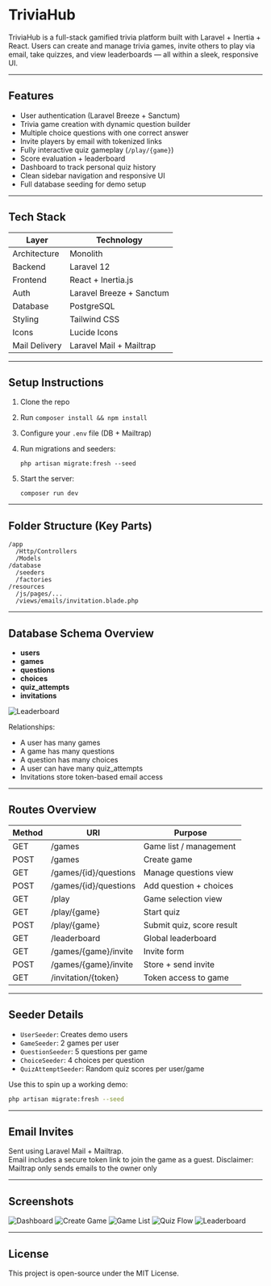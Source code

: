 # TriviaHub

TriviaHub is a full-stack gamified trivia platform built with Laravel + Inertia + React. Users can create and manage trivia games, invite others to play via email, take quizzes, and view leaderboards — all within a sleek, responsive UI.

---

## Features

- User authentication (Laravel Breeze + Sanctum)
- Trivia game creation with dynamic question builder
- Multiple choice questions with one correct answer
- Invite players by email with tokenized links
- Fully interactive quiz gameplay (`/play/{game}`)
- Score evaluation + leaderboard
- Dashboard to track personal quiz history
- Clean sidebar navigation and responsive UI
- Full database seeding for demo setup

---

## Tech Stack

| Layer         | Technology               |
| ------------- | ------------------------ |
| Architecture  | Monolith                 |
| Backend       | Laravel 12               |
| Frontend      | React + Inertia.js       |
| Auth          | Laravel Breeze + Sanctum |
| Database      | PostgreSQL               |
| Styling       | Tailwind CSS             |
| Icons         | Lucide Icons             |
| Mail Delivery | Laravel Mail + Mailtrap  |

---

## Setup Instructions

1. Clone the repo
2. Run `composer install && npm install`
3. Configure your `.env` file (DB + Mailtrap)
4. Run migrations and seeders:

    ```
    php artisan migrate:fresh --seed
    ```

5. Start the server:

    ```
    composer run dev
    ```

---

## Folder Structure (Key Parts)

```
/app
  /Http/Controllers
  /Models
/database
  /seeders
  /factories
/resources
  /js/pages/...
  /views/emails/invitation.blade.php
```

---

## Database Schema Overview

- **users**
- **games**
- **questions**
- **choices**
- **quiz_attempts**
- **invitations**

![Leaderboard](screenshots/triviahub_erd_large.png)

Relationships:

- A user has many games
- A game has many questions
- A question has many choices
- A user can have many quiz_attempts
- Invitations store token-based email access

---

## Routes Overview

| Method | URI                   | Purpose                   |
| ------ | --------------------- | ------------------------- |
| GET    | /games                | Game list / management    |
| POST   | /games                | Create game               |
| GET    | /games/{id}/questions | Manage questions view     |
| POST   | /games/{id}/questions | Add question + choices    |
| GET    | /play                 | Game selection view       |
| GET    | /play/{game}          | Start quiz                |
| POST   | /play/{game}          | Submit quiz, score result |
| GET    | /leaderboard          | Global leaderboard        |
| GET    | /games/{game}/invite  | Invite form               |
| POST   | /games/{game}/invite  | Store + send invite       |
| GET    | /invitation/{token}   | Token access to game      |

---

## Seeder Details

- `UserSeeder`: Creates demo users
- `GameSeeder`: 2 games per user
- `QuestionSeeder`: 5 questions per game
- `ChoiceSeeder`: 4 choices per question
- `QuizAttemptSeeder`: Random quiz scores per user/game

Use this to spin up a working demo:

```bash
php artisan migrate:fresh --seed
```

---

## Email Invites

Sent using Laravel Mail + Mailtrap.  
Email includes a secure token link to join the game as a guest.
Disclaimer: Mailtrap only sends emails to the owner only

---

## Screenshots

![Dashboard](screenshots/dashboard.png)
![Create Game](screenshots/new-game.png)
![Game List](screenshots/game-list.png)
![Quiz Flow](screenshots/quiz-play.png)
![Leaderboard](screenshots/leaderboard.png)

---

## License

This project is open-source under the MIT License.
